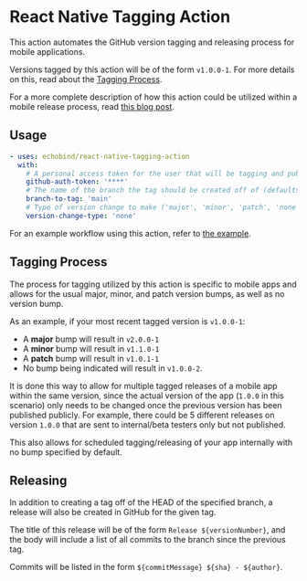 # React Native Tagging Action

This action automates the GitHub version tagging and releasing process for mobile applications.

Versions tagged by this action will be of the form `v1.0.0-1`. For more details on this, read about the [Tagging Process](#tagging-process).

For a more complete description of how this action could be utilized within a mobile release process, read [this blog post](https://blog.echobind.com/automated-react-native-release-tagging-using-github-actions-d30d9ee52c05).

## Usage

```yaml
- uses: echobind/react-native-tagging-action
  with:
    # A personal access token for the user that will be tagging and publishing the releases
    github-auth-token: '****'
    # The name of the branch the tag should be created off of (defaults to 'main')
    branch-to-tag: 'main'
    # Type of version change to make ('major', 'minor', 'patch', 'none' - defaults to 'none')
    version-change-type: 'none'
```

For an example workflow using this action, refer to [the example](https://github.com/DominicSherman/react-native-tagging-action/blob/master/.github/workflows/example.yml).

## Tagging Process

The process for tagging utilized by this action is specific to mobile apps and allows for the usual major, minor, and patch version bumps, as well as no version bump.

As an example, if your most recent tagged version is `v1.0.0-1`:
* A **major** bump will result in `v2.0.0-1`
* A **minor** bump will result in `v1.1.0-1`
* A **patch** bump will result in `v1.0.1-1`
* No bump being indicated will result in `v1.0.0-2`.

It is done this way to allow for multiple tagged releases of a mobile app within the same version, since the actual version of the app (`1.0.0` in this scenario) only needs to be changed once the previous version has been published publicly. For example, there could be 5 different releases on version `1.0.0` that are sent to internal/beta testers only but not published.

This also allows for scheduled tagging/releasing of your app internally with no bump specified by default.

## Releasing

In addition to creating a tag off of the HEAD of the specified branch, a release will also be created in GitHub for the given tag. 

The title of this release will be of the form `Release ${versionNumber}`, and the body will include a list of all commits to the branch since the previous tag. 

Commits will be listed in the form `${commitMessage} ${sha} - ${author}`. 